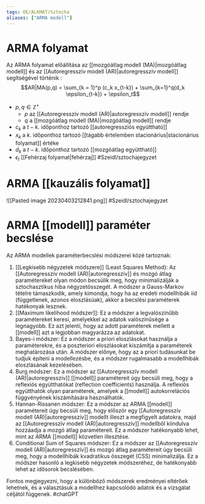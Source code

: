 ```yaml
---
tags: OE/ALKMAT/Sztocha 
aliases: ["ARMA modell"]
---
```

# ARMA folyamat
Az ARMA folyamat előállítása az [[mozgóátlag modell (MA)|mozgóátlag modell]] és az [[Autoregresszív modell (AR)|autoregresszív modell]] segítségével történik :
$$AR|MA(p,q) = \sum_{k = 1}^p (c_k x_{t-k}) + \sum_{k=1}^q(d_k \epsilon_{t-k}) + \epsilon_t$$
- $p,q \in \mathbb{Z}^+$
	- $p$ az [[Autoregresszív modell (AR)|autoregresszív modell]] rendje
	- $q$ a [[mozgóátlag modell (MA)|mozgóátlag modell]] rendje
- $c_k$ a $t-k.$ időponthoz tartozó [[autoregressziós együttható]]
- $x_k$ a $k.$ időponthoz tartozó [[tágabb értelemben stacionárius|stacionárius folyamat]] értéke
- $d_k$ a $t-k.$ időponthoz tartozó [[mozgóátlag együttható]]
- $\epsilon_t$ [[Fehérzaj folyamat|fehérzaj]]
#Szeidl/sztochajegyzet 
# ARMA [[kauzális folyamat]]
![[Pasted image 20230403212841.png]]
#Szeidl/sztochajegyzet 

# ARMA [[modell]] paraméter becslése
Az ARMA modellek paraméterbecslési módszerei közé tartoznak:

1.  [[Legkisebb négyzetek módszere]] (Least Squares Method): Az [[Autoregresszív modell (AR)|autoregresszív]] és mozgó átlag paramétereket olyan módon becsülik meg, hogy minimalizálják a sztochasztikus hiba négyzetösszegét. A módszer a Gauss-Markov tételre támaszkodik, amely kimondja, hogy ha az eredeti modellhibák iid (függetlenek, azonos eloszlásúak), akkor a becslési paraméterek hatékonyak lesznek.
2.  [[Maximum likelihood módszer]]: Ez a módszer a legvalószínűbb paramétereket keresi, amelyekkel az adatok valószínűsége a legnagyobb. Ez azt jelenti, hogy az adott paraméterek mellett a [[modell]] azt a legjobban magyarázza az adatokat.
3.  Bayes-i módszer: Ez a módszer a priori eloszlásokat használja a paraméterekre, és a poszteriori eloszlásokat kiszámítja a paraméterek meghatározása után. A módszer előnye, hogy az a priori tudásunkat be tudjuk építeni a modellezésbe, és a módszer rugalmasabb a modellhibák eloszlásának kezelésében.
4.  Burg módszer: Ez a módszer az [[Autoregresszív modell (AR)|autoregresszív]] [[modell]] paramétereit úgy becsüli meg, hogy a reflexiós együtthatókat (reflection coefficients) használja. A reflexiós együtthatók olyan paraméterek, amelyek a [[modell]] autokorrelációs függvényének kiszámítására használhatók.
5.  Hannan-Rissanen módszer: Ez a módszer az ARMA [[modell]] paramétereit úgy becsüli meg, hogy először egy [[Autoregresszív modell (AR)|autoregresszív]] modellt illeszt a megfigyelt adatokra, majd az [[Autoregresszív modell (AR)|autoregresszív]] modellből kiindulva hozzáadja a mozgó átlag paramétereit. Ez a módszer hatékonyabb lehet, mint az ARMA [[modell]] közvetlen illesztése.
6.  Conditional Sum of Squares módszer: Ez a módszer az [[Autoregresszív modell (AR)|autoregresszív]] és mozgó átlag paramétereit úgy becsüli meg, hogy a modellhibák kvadratikus összegét (CSS) minimalizálja. Ez a módszer hasonló a legkisebb négyzetek módszeréhez, de hatékonyabb lehet az idősorok becslésében.

Fontos megjegyezni, hogy a különböző módszerek eredményei eltérőek lehetnek, és a választásuk a modellhez kapcsolódó adatok és a vizsgálat céljától függenek.
#chatGPT 